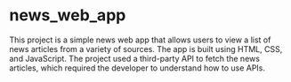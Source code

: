 # news_web_app
This project is a simple news web app that allows users to view a list of news articles from a variety
of sources. The app is built using HTML, CSS, and JavaScript.
The project used a third-party API to fetch the news articles, which required the developer to
understand how to use APIs.
